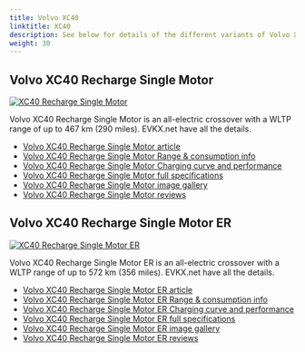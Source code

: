 ```yaml
---
title: Volvo XC40
linktitle: XC40
description: See below for details of the different variants of Volvo XC40
weight: 30
---
```

## Volvo XC40 Recharge Single Motor

[![XC40 Recharge Single Motor](https://media.evkx.net/multimedia/models/volvo/xc40/xc40_recharge_single_motor/main_1_st.jpg)](/models/volvo/xc40/xc40_recharge_single_motor/)

Volvo XC40 Recharge Single Motor is an all-electric crossover with a WLTP range of up to 467 km (290 miles). EVKX.net have all the details. 

- [Volvo XC40 Recharge Single Motor article](/models/volvo/xc40/xc40_recharge_single_motor/)
- [Volvo XC40 Recharge Single Motor Range & consumption info](/models/volvo/xc40/xc40_recharge_single_motor//rangeandconsumption)
- [Volvo XC40 Recharge Single Motor Charging curve and performance](/models/volvo/xc40/xc40_recharge_single_motor//chargingcurve)
- [Volvo XC40 Recharge Single Motor full specifications](/models/volvo/xc40/xc40_recharge_single_motor//specifications)
- [Volvo XC40 Recharge Single Motor image gallery](/models/volvo/xc40/xc40_recharge_single_motor//gallery)
- [Volvo XC40 Recharge Single Motor reviews](/models/volvo/xc40/xc40_recharge_single_motor//reviews)

## Volvo XC40 Recharge Single Motor ER

[![XC40 Recharge Single Motor ER](https://media.evkx.net/multimedia/models/volvo/xc40/xc40_recharge_single_motor_er/main_1_st.jpg)](/models/volvo/xc40/xc40_recharge_single_motor_er/)

Volvo XC40 Recharge Single Motor ER is an all-electric crossover with a WLTP range of up to 572 km (356 miles). EVKX.net have all the details. 

- [Volvo XC40 Recharge Single Motor ER article](/models/volvo/xc40/xc40_recharge_single_motor_er/)
- [Volvo XC40 Recharge Single Motor ER Range & consumption info](/models/volvo/xc40/xc40_recharge_single_motor_er//rangeandconsumption)
- [Volvo XC40 Recharge Single Motor ER Charging curve and performance](/models/volvo/xc40/xc40_recharge_single_motor_er//chargingcurve)
- [Volvo XC40 Recharge Single Motor ER full specifications](/models/volvo/xc40/xc40_recharge_single_motor_er//specifications)
- [Volvo XC40 Recharge Single Motor ER image gallery](/models/volvo/xc40/xc40_recharge_single_motor_er//gallery)
- [Volvo XC40 Recharge Single Motor ER reviews](/models/volvo/xc40/xc40_recharge_single_motor_er//reviews)

